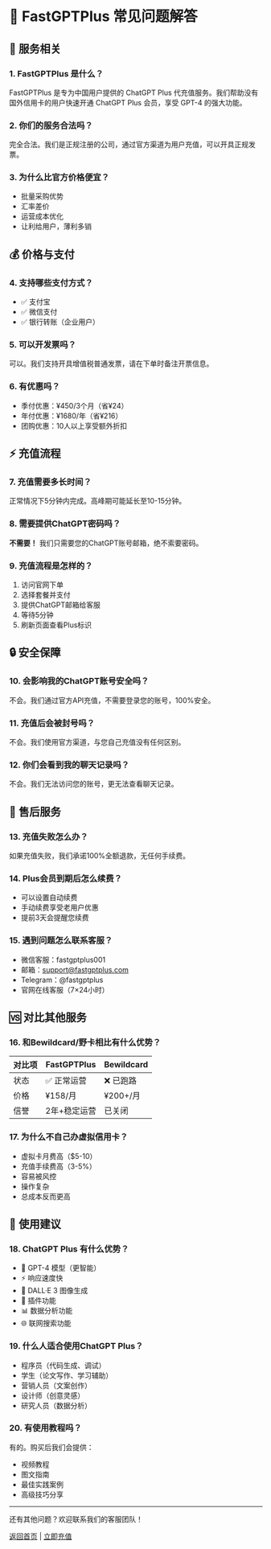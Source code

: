 # 🤔 FastGPTPlus 常见问题解答

## 📌 服务相关

### 1. FastGPTPlus 是什么？
FastGPTPlus 是专为中国用户提供的 ChatGPT Plus 代充值服务。我们帮助没有国外信用卡的用户快速开通 ChatGPT Plus 会员，享受 GPT-4 的强大功能。

### 2. 你们的服务合法吗？
完全合法。我们是正规注册的公司，通过官方渠道为用户充值，可以开具正规发票。

### 3. 为什么比官方价格便宜？
- 批量采购优势
- 汇率差价
- 运营成本优化
- 让利给用户，薄利多销

## 💰 价格与支付

### 4. 支持哪些支付方式？
- ✅ 支付宝
- ✅ 微信支付
- ✅ 银行转账（企业用户）

### 5. 可以开发票吗？
可以。我们支持开具增值税普通发票，请在下单时备注开票信息。

### 6. 有优惠吗？
- 季付优惠：¥450/3个月（省¥24）
- 年付优惠：¥1680/年（省¥216）
- 团购优惠：10人以上享受额外折扣

## ⚡ 充值流程

### 7. 充值需要多长时间？
正常情况下5分钟内完成。高峰期可能延长至10-15分钟。

### 8. 需要提供ChatGPT密码吗？
**不需要！** 我们只需要您的ChatGPT账号邮箱，绝不索要密码。

### 9. 充值流程是怎样的？
1. 访问官网下单
2. 选择套餐并支付
3. 提供ChatGPT邮箱给客服
4. 等待5分钟
5. 刷新页面查看Plus标识

## 🔒 安全保障

### 10. 会影响我的ChatGPT账号安全吗？
不会。我们通过官方API充值，不需要登录您的账号，100%安全。

### 11. 充值后会被封号吗？
不会。我们使用官方渠道，与您自己充值没有任何区别。

### 12. 你们会看到我的聊天记录吗？
不会。我们无法访问您的账号，更无法查看聊天记录。

## 🔄 售后服务

### 13. 充值失败怎么办？
如果充值失败，我们承诺100%全额退款，无任何手续费。

### 14. Plus会员到期后怎么续费？
- 可以设置自动续费
- 手动续费享受老用户优惠
- 提前3天会提醒您续费

### 15. 遇到问题怎么联系客服？
- 微信客服：fastgptplus001
- 邮箱：support@fastgptplus.com
- Telegram：@fastgptplus
- 官网在线客服（7×24小时）

## 🆚 对比其他服务

### 16. 和Bewildcard/野卡相比有什么优势？
| 对比项 | FastGPTPlus | Bewildcard |
|--------|-------------|------------|
| 状态 | ✅ 正常运营 | ❌ 已跑路 |
| 价格 | ¥158/月 | ¥200+/月 |
| 信誉 | 2年+稳定运营 | 已关闭 |

### 17. 为什么不自己办虚拟信用卡？
- 虚拟卡月费高（$5-10）
- 充值手续费高（3-5%）
- 容易被风控
- 操作复杂
- 总成本反而更高

## 🎯 使用建议

### 18. ChatGPT Plus 有什么优势？
- 🚀 GPT-4 模型（更智能）
- ⚡ 响应速度快
- 🎨 DALL·E 3 图像生成
- 🔌 插件功能
- 📊 数据分析功能
- 🌐 联网搜索功能

### 19. 什么人适合使用ChatGPT Plus？
- 程序员（代码生成、调试）
- 学生（论文写作、学习辅助）
- 营销人员（文案创作）
- 设计师（创意灵感）
- 研究人员（数据分析）

### 20. 有使用教程吗？
有的。购买后我们会提供：
- 视频教程
- 图文指南
- 最佳实践案例
- 高级技巧分享

---

还有其他问题？欢迎联系我们的客服团队！

[返回首页](README.md) | [立即充值](https://fastgptplus.com)